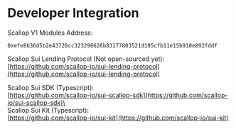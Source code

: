 # Developer Integration

Scallop V1 Modules Address:&#x20;

`0xefe8b36d5b2e43728cc323298626b83177803521d195cfb11e15b910e892fddf`

Scallop Sui Lending Protocol (Not open-sourced yet):\
[https://github.com/scallop-io/sui-lending-protocol](https://github.com/scallop-io/sui-lending-protocol)

Scallop Sui SDK (Typescript):\
[https://github.com/scallop-io/sui-scallop-sdk](https://github.com/scallop-io/sui-scallop-sdk)\
\
Scallop Sui Kit (Typescript):\
[https://github.com/scallop-io/sui-kit](https://github.com/scallop-io/sui-kit)
